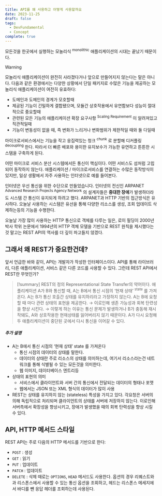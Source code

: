 ```yaml
---
title: API를 왜 사용하고 어떻게 사용할까요
date: 2023-11-25
draft: false
tags:
  - DevFundamental
  - Concept
complete: true
---
```

모든것을 한곳에서 실행하는 모놀리식 <sup>monolithic</sup> 애플리케이션의 시대는 끝났기 때문이다.

> [!warning] 
> 모놀리식 애플리케이션이 완전히 사라졌다거나 앞으로 만들어지지 않는다는 말은 아니다. 다음과 같은 환경에서는 다양한 상황에서 단일 패키지로 수많은 기능을 제공하는 모놀리식 애플리케이션이 여전히 유효하다:
> - 도메인과 도메인의 경계가 모호할때
> - 제공된 기능이 긴밀하게 결합됐으며, 모듈간 상호작용에서 유연함보다 성능이 절대적으로 즁요할때
> - 관련된 모든 기능의 애플리케이션 확장 요구사항 <sup>Scaling Requirement</sup> 이 알려져있고 직관적일때
> - 기능이 변동성이 없을 때, 즉 변화가 느리거나 변화범위가 제한적일 때와 둘 다일때

마이크로서비스에서는 기능을 작고 응집력있는 청크 <sup>chunk</sup> 로 분할해 디커플링 <sup>decoupling</sup> 한다. 따라서 더 빠른 배포와 용이한 유지보수가 가능한 유연하고 튼튼한 시스템을 구축하게 된다.

어떤 마이크로 서비스 분산 시스템에서든 통신이 핵심이다. 어떤 서비스도 섬처럼 고립되어 동작하지 않는다. 애플리케이션 / 마이크로서비스를 연결하는 수많은 동작방식이 있지만, 일상 생활에서 자주 사용하는 인터넷으로 예를 들어본다.

인터넷은 우선 통신을 위한 수단으로 만들었습니다. 인터넷의 전신인 ARPANET <sup>Advanced Research Projects Agency Network</sup> 의 설계자들은 **중대한 장애**가 발생하더라도 시스템 간 통신이 유지되게 하려고 했다. ARPANET과 HTTP 기반의 접근방식은 유사하다. 오늘날 사용하는 시스템은 유선을 통해 다양한 리소스를 생성, 조회 업데이트 삭제하는등의 기능을 수행한다.

오늘날 가장 많이 사용하는 HTTP 통신으로 객체를 다루는 일은, 로이 필딩이 2000년 박사 학위 논문에서 1994년의 HTTP 객체 모델을 기반으로 REST 원칙을 제시했다는 것 말고는 REST API의 역사를 더 깊이 파고들지 않겠다.

## 그래서 왜 REST가 중요한건데?
앞서 언급한 바와 같이, API는 개발자가 작성한 인터페이스이다. API를 통해 라이브러리, 다른 애플리케이션, 서비스 같은 다른 코드를 사용할 수 있다. 그런데 REST API에서 REST란 무엇인가?

> [!summary] REST의 정의
> Representational State Transfer의 약어이다. 애플리케이션 A가 B와 통신할 때, A는 B에서 통신 시점의 ‘현재 상태’ <sup>state</sup> 를 가져온다. A는 B가 통신 호출간 상태를 유지하리라고 가정하지 않는다. A는 B에 요청 할 때 마다 관련 상태의 표현을 제공한다.
> → 이로인해 생존 가능성과 회복 탄련성을 향상 시킨다.
> → 이렇게 하는 이유는 통신 문제가 발생하거나 B가 충동해 재시작돼도, A와 상호작용한 현재상태를 잃어버리지 않기 때문이다. A가 다시 요청해 두 애플리케이션이 중단된 곳에서 다시 통신을 이어갈 수 있다.
##### 추가 설명
- A는 B에서 통신 시점의 ‘현재 상태’ state 를 가져온다
	- 통신 시점의 데이터의 상태를 말한다.
	- 데이터의 상태란 주로 리소스의 상태를 의미하는데, 여기서 리소스라는건 네트워크를 통해 식별될 수 있는 모든것을 의미한다.
	- 웹 이미지, 데이터베이스 엔트리등
- 상태의 표현의 의미
	- 서비스에서 클라이언트와 서버 간의 통신에서 전달되는 데이터의 형태나 포맷
	- 웹에서는 JSON 또는 XML 형식의 데이터가 많이 사용
- REST는 상태를 유지하지 않는 (stateless) 특성을 가지고 있다. 각요청은 서버의 의해 독립적으로 처리되며 클라이언트의 상태를 서버에 저장하지 않는다. 이로인해 서버측에서 확장성을 향상시키고, 장애가 발생했을 때의 회복 탄력성을 향상 시킬 수 있다.

## API, HTTP 메서드 스타일
REST API는 주로 다음의 HTTP 메서드를 기반으로 한다:
- `POST` : 생성
- `GET` : 읽기
- `PUT` : 업데이트
- `PATCH` : 업데이트
- `DELETE` : 삭제
때로는 `OPTIONS`, `HEAD` 메서드도 사용한다. 옵션의 경우 리퀘스트와과 리스폰스에서 사용할 수 있는 통신 옵션을 조회하고, 헤드는 리스폰스 메세지에서 바디를 뺀 응답 헤더를 조회하는데 사용된다.